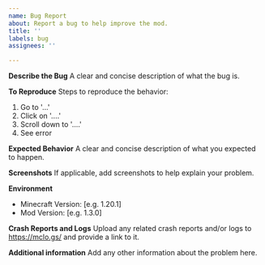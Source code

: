 ```yaml
---
name: Bug Report
about: Report a bug to help improve the mod.
title: ''
labels: bug
assignees: ''

---
```


**Describe the Bug**
A clear and concise description of what the bug is.

**To Reproduce**
Steps to reproduce the behavior:
1. Go to '...'
2. Click on '....'
3. Scroll down to '....'
4. See error

**Expected Behavior**
A clear and concise description of what you expected to happen.

**Screenshots**
If applicable, add screenshots to help explain your problem.

**Environment**
 - Minecraft Version: [e.g. 1.20.1]
 - Mod Version: [e.g. 1.3.0]

**Crash Reports and Logs**
Upload any related crash reports and/or logs to https://mclo.gs/ and provide a link to it.

**Additional information**
Add any other information about the problem here.
